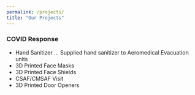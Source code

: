 ```yaml
---
permalink: /projects/
title: "Our Projects"
---
```



### COVID Response
* Hand Sanitizer
... Supplied hand sanitizer to Aeromedical Evacuation units
* 3D Printed Face Masks
* 3D Printed Face Shields
* CSAF/CMSAF Visit
* 3D Printed Door Openers




